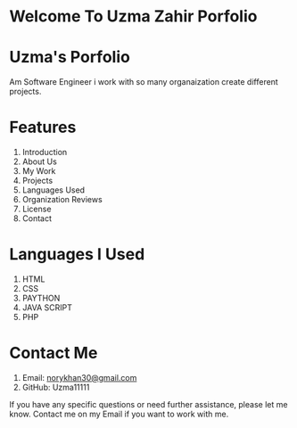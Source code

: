 # Welcome To Uzma Zahir Porfolio
# Uzma's Porfolio
Am Software Engineer i work with so many organaization create different projects. 

# Features
1. Introduction
2. About Us
3. My Work
4. Projects
5. Languages Used
6. Organization Reviews
7. License
8. Contact
# Languages I Used
1. HTML
2. CSS
3. PAYTHON
4. JAVA SCRIPT
5. PHP
   
# Contact Me
1. Email: norykhan30@gmail.com
2. GitHub: Uzma11111

If you have any specific questions or need further assistance, please let me know. Contact me on my Email if you want to work with me. 
